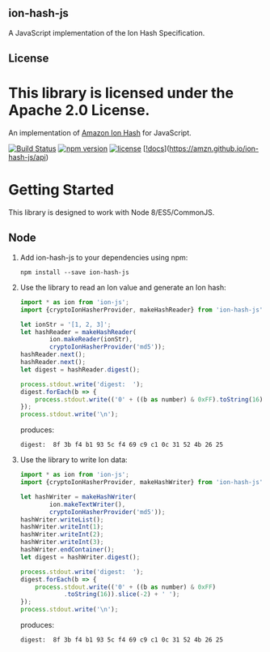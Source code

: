 ## ion-hash-js

A JavaScript implementation of the Ion Hash Specification.

## License

This library is licensed under the Apache 2.0 License. 
=======
An implementation of [Amazon Ion Hash](https://amzn.github.io/ion-hash/docs/spec.html) for JavaScript.

[![Build Status](https://travis-ci.org/amzn/ion-hash-js.svg?branch=master)](https://travis-ci.org/amzn/ion-hash-js)
[![npm version](https://img.shields.io/npm/v/ion-hash-js.svg)](https://www.npmjs.com/package/ion-hash-js)
[![license](https://img.shields.io/hexpm/l/plug.svg)](https://github.com/amzn/ion-hash-js/blob/master/LICENSE)
[[!docs](https://img.shields.io/badge/docs-api-green.svg?style=flat-square)](https://amzn.github.io/ion-hash-js/api)

# Getting Started

This library is designed to work with Node 8/ES5/CommonJS.

## Node

1. Add ion-hash-js to your dependencies using npm:
    ```
    npm install --save ion-hash-js
    ```
1. Use the library to read an Ion value and generate an Ion hash:
    ```javascript
    import * as ion from 'ion-js';
    import {cryptoIonHasherProvider, makeHashReader} from 'ion-hash-js';
    
    let ionStr = '[1, 2, 3]';
    let hashReader = makeHashReader(
            ion.makeReader(ionStr),
            cryptoIonHasherProvider('md5'));
    hashReader.next();
    hashReader.next();
    let digest = hashReader.digest();
    
    process.stdout.write('digest:  ');
    digest.forEach(b => {
        process.stdout.write(('0' + ((b as number) & 0xFF).toString(16)).slice(-2) + ' ');
    });
    process.stdout.write('\n');
    ```

    produces:

    ```digest:  8f 3b f4 b1 93 5c f4 69 c9 c1 0c 31 52 4b 26 25```

1. Use the library to write Ion data:
    ```javascript
    import * as ion from 'ion-js';
    import {cryptoIonHasherProvider, makeHashWriter} from 'ion-hash-js';
    
    let hashWriter = makeHashWriter(
            ion.makeTextWriter(),
            cryptoIonHasherProvider('md5'));
    hashWriter.writeList();
    hashWriter.writeInt(1);
    hashWriter.writeInt(2);
    hashWriter.writeInt(3);
    hashWriter.endContainer();
    let digest = hashWriter.digest();
    
    process.stdout.write('digest:  ');
    digest.forEach(b => {
        process.stdout.write(('0' + ((b as number) & 0xFF)
                .toString(16)).slice(-2) + ' ');
    });
    process.stdout.write('\n');
    ```

    produces:

    ```digest:  8f 3b f4 b1 93 5c f4 69 c9 c1 0c 31 52 4b 26 25```

